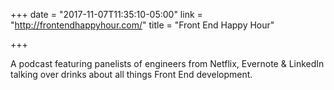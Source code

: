 +++
date = "2017-11-07T11:35:10-05:00"
link = "http://frontendhappyhour.com/"
title = "Front End Happy Hour"

+++

A podcast featuring panelists of engineers from Netflix, Evernote & LinkedIn talking over drinks about all things Front End development.
<!--more-->
